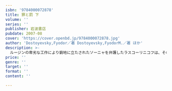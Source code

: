 ```yaml
---
isbn: '9784000072878'
title: 罪と罰 下
volume: ''
series: ''
publisher: 岩波書店
pubdate: 2007-08
cover: 'https://cover.openbd.jp/9784000072878.jpg'
author: 'Dostoyevsky,Fyodor／著 Dostoyevsky,FyodorM.／著 ほか'
description: >-
  ルージンの卑劣な工作により窮地に立たされたソーニャを弁護したラスコーリニコフは、その後ついに彼女に罪の告白を…。贖罪をうながすソーニャに、彼はつぶやく。「もしかすると、ぼくはまだ人間で、しらみではないのかもしれない…」。全三冊完結。
price: ''
genre: ''
target: ''
format: ''
content: ''

---
```

